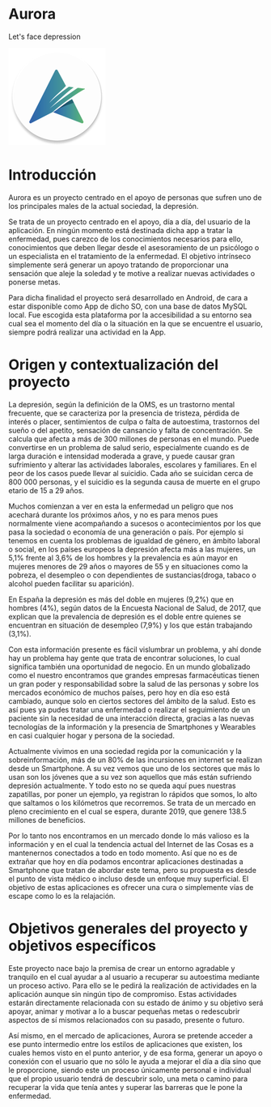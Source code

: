 # Aurora 
Let's face depression

![](https://github.com/Fonsi20/Android---Aurora/blob/master/app/src/main/res/mipmap-xxxhdpi/ic_launcher2.png)

# Introducción


Aurora es un proyecto centrado en el apoyo de personas que sufren uno de los principales males de la actual sociedad, la depresión.

Se trata de un proyecto centrado en el apoyo, día a día, del usuario de la aplicación. En ningún momento está destinada dicha app a tratar la enfermedad, pues carezco de los conocimientos necesarios para ello, conocimientos que deben llegar desde el asesoramiento de un psicólogo o un especialista en el tratamiento de la enfermedad. El objetivo intrínseco simplemente será generar un apoyo tratando de proporcionar una sensación que aleje la soledad y te motive a realizar nuevas actividades o ponerse metas.

Para dicha finalidad el proyecto será desarrollado en Android,  de cara a estar disponible como App de dicho SO, con una base de datos MySQL local. Fue escogida esta plataforma por la accesibilidad a su entorno sea cual sea el momento del día o la situación en la que se encuentre el usuario, siempre podrá realizar una actividad en la App.


# Origen y contextualización del proyecto


La depresión, según la definición de la OMS, es un trastorno mental frecuente, que se caracteriza por la presencia de tristeza, pérdida de interés o placer, sentimientos de culpa o falta de autoestima, trastornos del sueño o del apetito, sensación de cansancio y falta de concentración. Se calcula que afecta a más de 300 millones de personas en el mundo. Puede convertirse en un problema de salud serio, especialmente cuando es de larga duración e intensidad moderada a grave, y puede causar gran sufrimiento y alterar las actividades laborales, escolares y familiares. En el peor de los casos puede llevar al suicidio. Cada año se suicidan cerca de 800 000 personas, y el suicidio es la segunda causa de muerte en el grupo etario de 15 a 29 años.

Muchos comienzan a ver en esta la enfermedad un peligro que nos acechará durante los próximos años, y no es para menos pues normalmente viene acompañando a sucesos o acontecimientos por los que pasa la sociedad o economía de una generación o país. Por ejemplo si tenemos en cuenta los problemas de igualdad de género, en ámbito laboral o social, en los países europeos la depresión afecta más a las mujeres, un 5,1% frente al 3,6% de los hombres y la prevalencia es aún mayor en mujeres menores de 29 años o mayores de 55 y en situaciones como la pobreza, el desempleo o con dependientes de sustancias(droga, tabaco o alcohol pueden facilitar su aparición).
 
En España la depresión es más del doble en mujeres (9,2%) que en hombres (4%), según datos de la Encuesta Nacional de Salud, de 2017, que explican que la prevalencia de depresión es el doble entre quienes se encuentran en situación de desempleo (7,9%) y los que están trabajando (3,1%).


Con esta información presente es fácil vislumbrar un problema, y ahí donde hay un problema hay gente que trata de encontrar soluciones, lo cual significa también una oportunidad de negocio.
En un mundo globalizado como el nuestro encontramos que grandes empresas farmacéuticas tienen un gran poder y responsabilidad sobre la salud de las personas y sobre los mercados económico de muchos países, pero hoy en día eso está cambiado, aunque solo en ciertos sectores del ámbito de la salud. Esto es así pues ya pudes tratar una enfermedad o realizar el seguimiento de un paciente sin la necesidad de una interacción directa, gracias a las nuevas tecnologías de la información y la presencia de Smartphones y Wearables en casi cualquier hogar y persona de la sociedad.

Actualmente vivimos en una sociedad regida por la comunicación y la sobreinformación, más de un 80% de las incursiones en internet se realizan desde un Smartphone. A su vez vemos que uno de los sectores que más lo usan son los jóvenes que a su vez son aquellos que más están sufriendo depresión actualmente. Y todo esto no se queda aquí pues nuestras zapatillas, por poner un ejemplo, ya registran lo rápidos que somos, lo alto que saltamos o los kilómetros que recorremos. Se trata de un mercado en pleno crecimiento en el cual se espera, durante 2019, que genere 138.5 millones de beneficios.

Por lo tanto nos encontramos en un mercado donde lo más valioso es la información y en el cual la tendencia actual del Internet de las Cosas  es a mantenernos conectados a todo en todo momento. Así que no es de extrañar que hoy en día podamos encontrar aplicaciones destinadas a Smartphone que tratan de abordar este tema, pero su propuesta es desde el punto de vista médico o incluso desde un enfoque muy superficial. El objetivo de estas aplicaciones es ofrecer una cura o simplemente vías de escape como lo es la relajación.


# Objetivos generales del proyecto y objetivos específicos


Este proyecto nace bajo la premisa de crear un entorno agradable y tranquilo en el cual ayudar a al usuario a recuperar su autoestima mediante un proceso activo. Para ello se le pedirá la realización de actividades en la aplicación aunque sin ningún tipo de compromiso. Estas actividades estarán directamente relacionada con su estado de ánimo y su objetivo será apoyar, animar y motivar a lo a buscar pequeñas metas o redescubrir aspectos de sí mismos relacionados con su pasado, presente o futuro. 

Así mismo, en el mercado de aplicaciones, Aurora se pretende acceder a ese punto intermedio entre los estilos de aplicaciones que existen, los cuales hemos visto en el punto anterior, y de esa forma, generar un apoyo o conexión con el usuario que no sólo le ayuda a mejorar el día a día sino que le proporcione, siendo este un proceso únicamente personal e individual que el propio usuario tendrá de descubrir solo, una meta o camino para recuperar la vida que tenía antes y superar las barreras que le pone la enfermedad.

